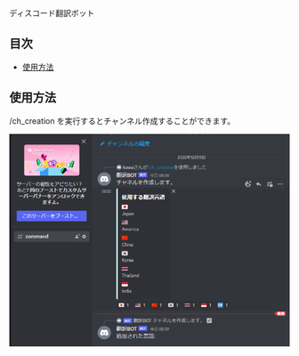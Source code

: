 ディスコード翻訳ボット

## 目次
- [使用方法](#usage)


<h2 id="usage">使用方法</h2>

/ch_creation を実行するとチャンネル作成することができます。

<img alt="チャンネル作成コマンド" src="img/createcommand1.png" />

